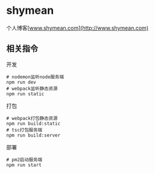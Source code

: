 shymean
===

个人博客[www.shymean.com](http://www.shymean.com)
## 相关指令
开发
```
# nodemon监听node服务端
npm run dev
# webpack监听静态资源
npm run static
```
打包
```
# webpack打包静态资源
npm run build:static
# tsc打包服务端
npm run build:server
```

部署
```
# pm2启动服务端
npm run start
```
